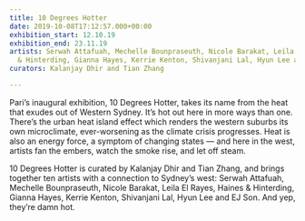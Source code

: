 ```yaml
---
title: 10 Degrees Hotter
date: 2019-10-08T17:12:57.000+00:00
exhibition_start: 12.10.19
exhibition_end: 23.11.19
artists: Serwah Attafuah, Mechelle Bounpraseuth, Nicole Barakat, Leila El Rayes, Haines
  & Hinterding, Gianna Hayes, Kerrie Kenton, Shivanjani Lal, Hyun Lee and EJ Son
curators: Kalanjay Dhir and Tian Zhang

---
```

Pari’s inaugural exhibition, 10 Degrees Hotter, takes its name from the heat that exudes out of Western Sydney. It’s hot out here in more ways than one. There’s the urban heat island effect which renders the western suburbs its own microclimate, ever-worsening as the climate crisis progresses. Heat is also an energy force, a symptom of changing states — and here in the west, artists fan the embers, watch the smoke rise, and let off steam.

10 Degrees Hotter is curated by Kalanjay Dhir and Tian Zhang, and brings together ten artists with a connection to Sydney’s west: Serwah Attafuah, Mechelle Bounpraseuth, Nicole Barakat, Leila El Rayes, Haines & Hinterding, Gianna Hayes, Kerrie Kenton, Shivanjani Lal, Hyun Lee and EJ Son. And yep, they’re damn hot.